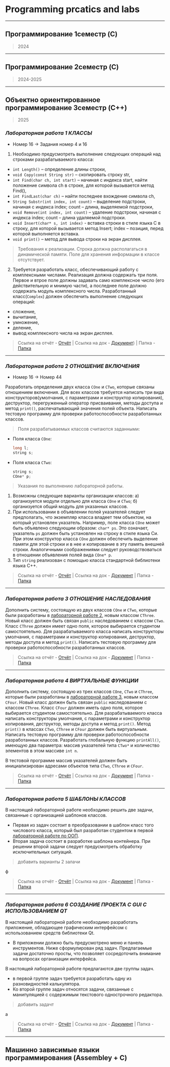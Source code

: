 # **Programming prcatics and labs** 

---

## **Программирование 1семестр (C)**
> 2024
---

## **Программирование 2семестр (C)**
> 2024-2025
---

## **Объектно ориентированное программирование 3семестр (C++)**
> 2025
### *Лабораторная работа 1 КЛАССЫ*

- Номер 16 -> Задания номер 4 и 16

1) Необходимо предусмотреть выполнение следующих операций над строками разрабатываемого класса:
- `int Length()` – определение длины строки,
- `void Copy(const String str)` – скопировать строку str,
- `int Find(char ch, int start)` – начиная с индекса start, найти положение символа ch в строке, для которой вызывается метод Find(),
- `int FindLast(char ch)` – найти последнее вхождение символа ch,
- `String Substr(int index, int count)` – выделение подстроки, начиная с индекса index; count – длина, выделяемой подстроки,
- `void Remove(int index, int count)` – удаление подстроки, начиная с индекса index; count – длина удаляемой подстроки.
- `void Insert(char* s, int index)`	- вставка строки в стиле языка C в строку, для которой вызывается метод Insert; index – позиция,  перед которой выполняется вставка.
- `void print()` – метод для вывода строки на экран дисплея.

> Требования к реализации. Строка должна располагаться в динамической памяти. Поле  для  хранения информации в классе отсутствует.

2) Требуется разработать класс, обеспечивающий работу с комплексными числами. Реализация должна содержать три поля. Первое и втрое поле должны задавать само комплексное число (его действительную и мнимую части), а последнее поле должно содержать модуль комплексного числа. 
Разработанный класс(`Complex`) должен обеспечить выполнение следующих операций:
- сложение,
- вычитание,
- умножение,
- деление,
- вывод комплексного числа на экран дисплея.

> Ссылка на отчёт - [Отчёт]() |
> Ссылка на док - [Документ](OOP_3sem/files/lab1.docx)) |
> Папка - [Папка](OOP_3sem/lr1)
---

### *Лабораторная работа 2 ОТНОШЕНИЕ ВКЛЮЧЕНИЯ*

- Номер 16 -> Номер 44


Разработать определения двух класса `COne` и `CTwo`, которые связаны отношением включения.
Для всех классов требуется написать три вида конструкторов(умолчания, с параметрами и конструктор копирования), деструктор, перегруженный оператор присваивания, методы доступа и метод `print()`, распечатывающий значения полей объекта.
Написать тестовую программу для проверки работоспособности разработанных классов.

> Поля разрабатываемых классов считаются заданными:
- Поля класса `COne`:
    ```cpp
    long l;
    string s;
    ```
- Поля класса `CTwo`:
    ```cpp
    string s;
    COne* p;
    ```
> Указания по выполнению лабораторной работы.
1. Возможны следующие варианты организации классов:
    а) организуется модули отдельно для класса `COne` и `СTwo`;
    б) организуется общий модуль для указанных классов.
2. При использовании в объявлении полей указателей следует предполагать, что экземпляр класса владеет тем объектом, на который установлен указатель. Например, поле класса `COne` может быть объявлено следующим образом: `char* ps`. Это означает, указатель `ps` должен быть установлен на строку в стиле языка Си. При этом конструктор класса `COne` должен обеспечить выделение памяти для этой строки и в нее и копирование в эту память внешней строки. Аналогичными соображениями следует руководствоваться в отношении объявления полей вида `COne* p`.
3. Тип `string` реализован с помощью класса стандартной библиотеки языка C++.

> Ссылка на отчёт - [Отчёт]() |
> Ссылка на док - [Документ]() |
> Папка - [Папка]()

---

### *Лабораторная работа 3 ОТНОШЕНИЕ НАСЛЕДОВАНИЯ*

Дополнить систему, состоящую из двух классов `COne` и `CTwo`, которые были разработаны в [лабораторной работе 2](#лабораторная-работа-2-отношение-включения), новым классом `CThree`. Новый класс должен быть связан `public` наследованием с классом `CTwo`. Класс `CThree` должен имеет одно поля, которое выбирается студентом самостоятельно. Для разрабатываемого класса написать конструкторы умолчания, с параметрами и конструктор копирования, деструктор, методы доступа и метод `print()`. Написать тестовую программу для проверки работоспособности разработанных классов.


> Ссылка на отчёт - [Отчёт]() |
> Ссылка на док - [Документ]() |
> Папка - [Папка]()
---

### *Лабораторная работа 4 ВИРТУАЛЬНЫЕ ФУНКЦИИ*

Дополнить систему, состоящую из трех классов `COne`, `CTwo` и `CThree`, которые были разработаны в [лабораторной работе 3](#лабораторная-работа-3-отношение-наследования), новым классом `CFour`. Новый класс должен быть связан `public` наследованием с классом `CThree`. Класс `CFour` должен иметь одно поля, которое выбирается студентом самостоятельно. Для разрабатываемого класса написать конструкторы умолчания, с параметрами и конструктор копирования, деструктор, методы доступа и метод `print()`. Метод `print()` в классах `CTwo`, `CThree` и `CFour` должен быть виртуальным.  Написать тестовую программу для проверки работоспособности разработанных классов. Разработать глобальную функцию `printAll()`, имеющую два параметра: массив указателей типа `CTwo*` и количество элементов в этом массиве `int n`. 

В тестовой программе массив указателей должен быть инициализирован адресами объектов типа `CTwo`, `CThree` и `CFour`.

> Ссылка на отчёт - [Отчёт]() |
> Ссылка на док - [Документ]() |
> Папка - [Папка]()
---


### *Лабораторная работа 5 ШАБЛОНЫ КЛАССОВ*

В настоящей лабораторной работе необходимо решить две задачи, связанные с организацией шаблонов классов.
- Первая из задач состоит в преобразовании в шаблон класс того числового класса, который был разработан студентом в первой [лабораторной работе по ООП](#лабораторная-работа-1-классы).
- Вторая задача состоит в разработке шаблона контейнера. При решении второй задачи следует предусмотреть обработку исключительных ситуаций.

> добавить варианты 2 залачи


ф

> Ссылка на отчёт - [Отчёт]() |
> Ссылка на док - [Документ]() |
> Папка - [Папка]()
---

### *Лабораторная работа 6 СОЗДАНИЕ ПРОЕКТА С GUI С ИСПОЛЬЗОВАНИЕМ QT*

В настоящей лабораторной работе необходимо разработать приложение, обладающее графическим интерфейсом с использованием средств библиотеки Qt.
- В приложении должно быть предусмотрено меню и панель инструментов. Ниже сформулирован ряд задач. Предлагаемые задачи достаточно просты, что позволяет сосредоточить внимание на вопросах организации интерфейса.

В настоящей лабораторной работе предлагаются две группы задач.
- в первой группе задач требуется разработать одну из разновидностей калькулятора.
- Ко второй группе задач относятся задачи, связанные с манипуляцией с содержимым текстового однострочного редактора.


> добавить задачт

a

> Ссылка на отчёт - [Отчёт]() |
> Ссылка на док - [Документ]() |
> Папка - [Папка]()

---

## **Машинно зависимые языки программирования (Assembley + C)**


